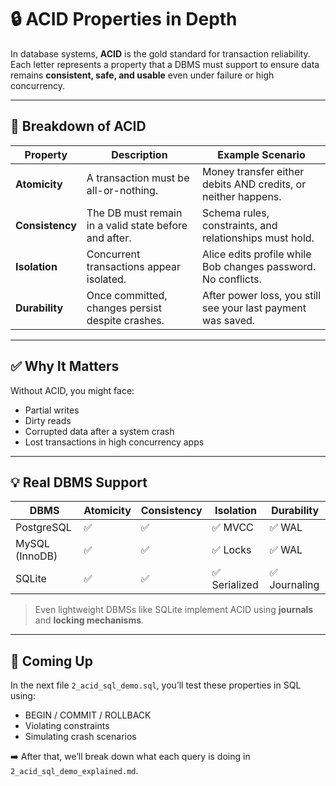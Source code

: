 # 🔒 ACID Properties in Depth

In database systems, **ACID** is the gold standard for transaction reliability. Each letter represents a property that a DBMS must support to ensure data remains **consistent, safe, and usable** even under failure or high concurrency.

---

## 🧩 Breakdown of ACID

| Property        | Description                                           | Example Scenario                                              |
| --------------- | ----------------------------------------------------- | ------------------------------------------------------------- |
| **Atomicity**   | A transaction must be all-or-nothing.                 | Money transfer either debits AND credits, or neither happens. |
| **Consistency** | The DB must remain in a valid state before and after. | Schema rules, constraints, and relationships must hold.       |
| **Isolation**   | Concurrent transactions appear isolated.              | Alice edits profile while Bob changes password. No conflicts. |
| **Durability**  | Once committed, changes persist despite crashes.      | After power loss, you still see your last payment was saved.  |

---

## ✅ Why It Matters

Without ACID, you might face:

- Partial writes
- Dirty reads
- Corrupted data after a system crash
- Lost transactions in high concurrency apps

---

## 💡 Real DBMS Support

| DBMS           | Atomicity | Consistency | Isolation     | Durability    |
| -------------- | --------- | ----------- | ------------- | ------------- |
| PostgreSQL     | ✅        | ✅          | ✅ MVCC       | ✅ WAL        |
| MySQL (InnoDB) | ✅        | ✅          | ✅ Locks      | ✅ WAL        |
| SQLite         | ✅        | ✅          | ✅ Serialized | ✅ Journaling |

> Even lightweight DBMSs like SQLite implement ACID using **journals** and **locking mechanisms**.

---

## 🧪 Coming Up

In the next file `2_acid_sql_demo.sql`, you’ll test these properties in SQL using:

- BEGIN / COMMIT / ROLLBACK
- Violating constraints
- Simulating crash scenarios

➡️ After that, we’ll break down what each query is doing in `2_acid_sql_demo_explained.md`.
